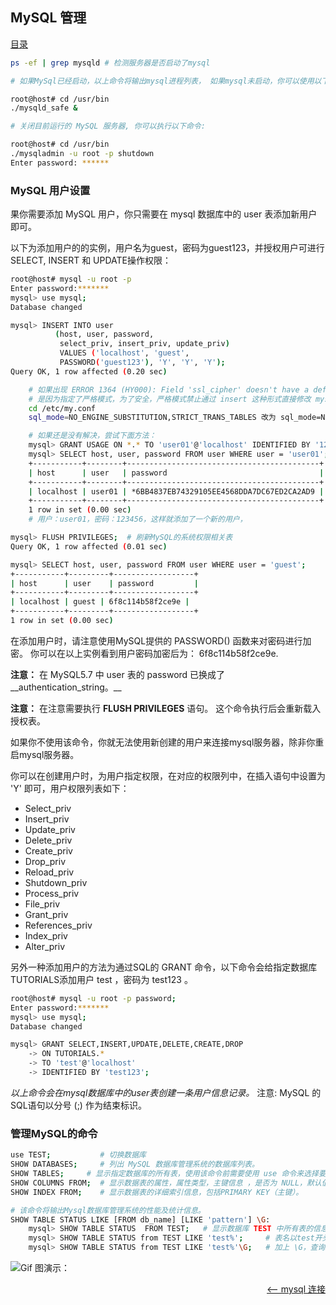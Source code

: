 ## MySQL 管理

<a href="README.md">目录</a>

```bash
ps -ef | grep mysqld # 检测服务器是否启动了mysql

# 如果MySql已经启动，以上命令将输出mysql进程列表， 如果mysql未启动，你可以使用以下命令来启动mysql服务器:

root@host# cd /usr/bin
./mysqld_safe &

# 关闭目前运行的 MySQL 服务器, 你可以执行以下命令:

root@host# cd /usr/bin
./mysqladmin -u root -p shutdown
Enter password: ******

```

### MySQL 用户设置

果你需要添加 MySQL 用户，你只需要在 mysql 数据库中的 user 表添加新用户即可。

以下为添加用户的的实例，用户名为guest，密码为guest123，并授权用户可进行 SELECT, INSERT 和 UPDATE操作权限：

```bash
root@host# mysql -u root -p
Enter password:*******
mysql> use mysql;
Database changed

mysql> INSERT INTO user
          (host, user, password,
           select_priv, insert_priv, update_priv)
           VALUES ('localhost', 'guest',
           PASSWORD('guest123'), 'Y', 'Y', 'Y');
Query OK, 1 row affected (0.20 sec)

	# 如果出现 ERROR 1364 (HY000): Field 'ssl_cipher' doesn't have a default value
	# 是因为指定了严格模式，为了安全，严格模式禁止通过 insert 这种形式直接修改 mysql 库中的 user 表进行添加新用户
	cd /etc/my.conf
	sql_mode=NO_ENGINE_SUBSTITUTION,STRICT_TRANS_TABLES 改为 sql_mode=NO_ENGINE_SUBSTITUTION

	# 如果还是没有解决，尝试下面方法：
	mysql> GRANT USAGE ON *.* TO 'user01'@'localhost' IDENTIFIED BY '123456' WITH GRANT OPTION;
	mysql> SELECT host, user, password FROM user WHERE user = 'user01'; # 查看user01用户
	+-----------+--------+-------------------------------------------+
	| host      | user   | password                                  |
	+-----------+--------+-------------------------------------------+
	| localhost | user01 | *6BB4837EB74329105EE4568DDA7DC67ED2CA2AD9 |
	+-----------+--------+-------------------------------------------+
	1 row in set (0.00 sec)
	# 用户：user01，密码：123456，这样就添加了一个新的用户，

mysql> FLUSH PRIVILEGES;  # 刷新MySQL的系统权限相关表
Query OK, 1 row affected (0.01 sec)

mysql> SELECT host, user, password FROM user WHERE user = 'guest';
+-----------+---------+------------------+
| host      | user    | password         |
+-----------+---------+------------------+
| localhost | guest | 6f8c114b58f2ce9e |
+-----------+---------+------------------+
1 row in set (0.00 sec)
```

 在添加用户时，请注意使用MySQL提供的 PASSWORD() 函数来对密码进行加密。 你可以在以上实例看到用户密码加密后为： 6f8c114b58f2ce9e.

__注意：__ 在 MySQL5.7 中 user 表的 password 已换成了__authentication_string。__

__注意：__ 在注意需要执行 __FLUSH PRIVILEGES__ 语句。 这个命令执行后会重新载入授权表。

如果你不使用该命令，你就无法使用新创建的用户来连接mysql服务器，除非你重启mysql服务器。

你可以在创建用户时，为用户指定权限，在对应的权限列中，在插入语句中设置为 'Y' 即可，用户权限列表如下：

* Select_priv
* Insert_priv
* Update_priv
* Delete_priv
* Create_priv
* Drop_priv
* Reload_priv
* Shutdown_priv
* Process_priv
* File_priv
* Grant_priv
* References_priv
* Index_priv
* Alter_priv


另外一种添加用户的方法为通过SQL的 GRANT 命令，以下命令会给指定数据库TUTORIALS添加用户 test ，密码为 test123 。

```bash
root@host# mysql -u root -p password;
Enter password:*******
mysql> use mysql;
Database changed

mysql> GRANT SELECT,INSERT,UPDATE,DELETE,CREATE,DROP
    -> ON TUTORIALS.*
    -> TO 'test'@'localhost'
    -> IDENTIFIED BY 'test123';
```

_以上命令会在mysql数据库中的user表创建一条用户信息记录。_
注意: MySQL 的SQL语句以分号 (;) 作为结束标识。


### 管理MySQL的命令

```bash
use TEST;	 		# 切换数据库
SHOW DATABASES;	 	# 列出 MySQL 数据库管理系统的数据库列表。
SHOW TABLES;	 # 显示指定数据库的所有表，使用该命令前需要使用 use 命令来选择要操作的数据库。
SHOW COLUMNS FROM;	# 显示数据表的属性，属性类型，主键信息 ，是否为 NULL，默认值等其他信息。
SHOW INDEX FROM;	# 显示数据表的详细索引信息，包括PRIMARY KEY（主键）。

# 该命令将输出Mysql数据库管理系统的性能及统计信息。
SHOW TABLE STATUS LIKE [FROM db_name] [LIKE 'pattern'] \G:
	mysql> SHOW TABLE STATUS  FROM TEST;   # 显示数据库 TEST 中所有表的信息
	mysql> SHOW TABLE STATUS from TEST LIKE 'test%';     # 表名以test开头的表的信息
	mysql> SHOW TABLE STATUS from TEST LIKE 'test%'\G;   # 加上 \G，查询结果按列打印
```

<img src="http://www.runoob.com/wp-content/uploads/2014/03/mysql-admin.gif" alt="Gif 图演示：" />

<a href="connection.md" style="float: right;"><—— mysql 连接</a>

